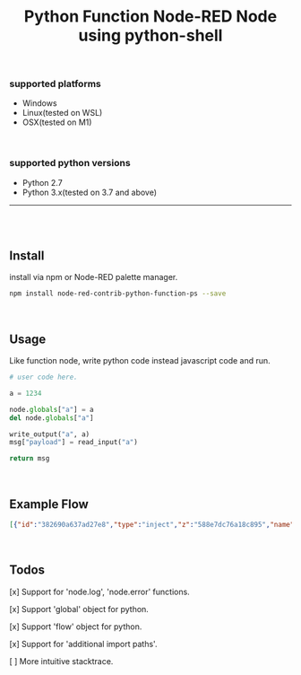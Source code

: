
<h1 align="center">
Python Function Node-RED Node using python-shell
</h1>

<br>

### supported platforms
- Windows
- Linux(tested on WSL)
- OSX(tested on M1)

<br>

### supported python versions
- Python 2.7
- Python 3.x(tested on 3.7 and above)

<hr><br><br>

## Install
install via npm or Node-RED palette manager.
```zsh
npm install node-red-contrib-python-function-ps --save
```

<br>

## Usage
Like function node, write python code instead javascript code and run.
```python
# user code here.

a = 1234

node.globals["a"] = a
del node.globals["a"]

write_output("a", a)
msg["payload"] = read_input("a")

return msg
```

<br>

## Example Flow
```json
[{"id":"382690a637ad27e8","type":"inject","z":"588e7dc76a18c895","name":"","props":[{"p":"payload"},{"p":"topic","vt":"str"}],"repeat":"","crontab":"","once":false,"onceDelay":0.1,"topic":"","payload":"","payloadType":"date","x":140,"y":200,"wires":[["5d2fe53513bb52aa"]]},{"id":"412d6d40234f18ed","type":"debug","z":"588e7dc76a18c895","name":"debug 1","active":true,"tosidebar":true,"console":false,"tostatus":false,"complete":"payload","targetType":"msg","statusVal":"","statusType":"auto","x":680,"y":200,"wires":[]},{"id":"5d2fe53513bb52aa","type":"python-function-ps","z":"588e7dc76a18c895","name":"","pythonPathType":"local","pythonPath":"python3","globalPythonName":"","importPathList":[],"fnCode":"\n# user code here.\n\na = 1234\n\n# node.globals[\"a\"] = a\n# del node.globals[\"a\"]\n\n# for key, value in node.globals.items():\n#     node.log(key, value)\n\nwrite_output(\"a\", a)\nmsg[\"payload\"] = read_input(\"a\")\n\nreturn msg\n","x":410,"y":200,"wires":[["412d6d40234f18ed"]]}]
```

<br>

## Todos
[x] Support for 'node.log', 'node.error' functions.

[x] Support 'global' object for python.

[x] Support 'flow' object for python.

[x] Support for 'additional import paths'.

[ ] More intuitive stacktrace.
